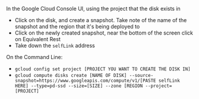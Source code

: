 In the Google Cloud Console UI, using the project that the disk exists in
* Click on the disk, and create a snapshot. Take note of the name of the snapshot and the region that it's being deployed to
* Click on the newly created snapshot, near the bottom of the screen click on Equivalent Rest
* Take down the `selfLink` address

On the Command Line:
* `gcloud config set project [PROJECT YOU WANT TO CREATE THE DISK IN]`
* `gcloud compute disks create [NAME OF DISK] --source-snapshot=https://www.googleapis.com/compute/v1/[PASTE selfLink HERE] --type=pd-ssd --size=[SIZE] --zone [REGION --project=[PROJECT]`
